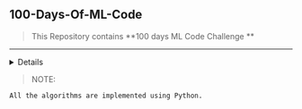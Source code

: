 ## 100-Days-Of-ML-Code

> This Repository contains **100 days ML Code Challenge **

---
<details>
 <summary-list> Daily Progess </summary-list>
>  #### Day 0: July 6, 2018 Simple Linear Regression
``` bash
Thoughts: Linear Regression on House Price Prediction
```
Link to work: [Sample Example](https://github.com/nitesh009/100-Days-Of-ML-Code/tree/master/Simple%20Linear%20Regression
 "Example")


---

>  #### Day 1: July 7, 2018 Support Vector Regression
``` bash
Thoughts: Computer Hardware Performance Prediction
```
Link to work: [Sample Example](https://github.com/nitesh009/100-Days-Of-ML-Code/tree/master/SVR)

---

>  #### Day 2: July 9, 2018 Multiple Regression
``` bash
Thoughts: 50 startups dataset
```
Link to work: [Sample Example](https://github.com/nitesh009/100-Days-Of-ML-Code/tree/master/Multiple%20Linear%20Regression)

---

>  #### Day 3: July 12, 2018 Logistic Regression
``` bash
Thoughts: Social Network Dataset
```
Link to work: [Sample Example](https://github.com/nitesh009/100-Days-Of-ML-Code/tree/master/Logistic%20Regression)

</details>

> NOTE: 
``` bash
All the algorithms are implemented using Python.
```
